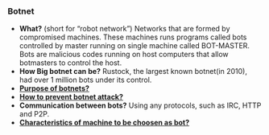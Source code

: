 ### Botnet
  - **What?** (short for “robot network”) Networks that are formed by compromised machines. These machines runs programs called bots controlled by master running on single machine called BOT-MASTER. Bots are malicious codes running on host computers that allow botmasters to control the host.
  - **How Big botnet can be?** Rustock, the largest known botnet(in 2010), had over 1 million bots under its control.
  - **[Purpose of botnets?](Purpose_of_botnet.md)**
  - **[How to prevent botnet attack?](Preventing_Botnet_attacks.md)**
  - **Communication between bots?** Using any protocols, such as IRC, HTTP and P2P.
  - **[Characteristics of machine to be choosen as bot?](Bot_Characteristics.md)**
